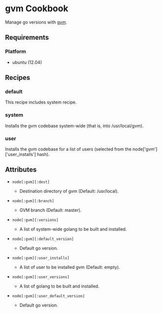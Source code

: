# gvm Cookbook

Manage go versions with [gvm](https://github.com/moovweb/gvm).


## Requirements
### Platform

* ubuntu (12.04)

## Recipes
### default

This recipe includes system recipe.


### system

Installs the gvm codebase system-wide (that is, into /usr/local/gvm). 


### user

Installs the gvm codebase for a list of users (selected from the node['gvm']['user_installs'] hash).


## Attributes

* `node[:gvm][:dest]`
    - Destination directory of gvm (Default: /usr/local).

* `node[:gvm][:branch]`
    - GVM branch (Default: master).

* `node[:gvm][:versions]`
    - A list of system-wide golang to be built and installed.

* `node[:gvm][:default_version]`
    - Default go version.

* `node[:gvm][:user_installs]`
    - A list of user to be installed gvm (Default: empty).

* `node[:gvm][:user_versions]`
    - A list of golang to be built and installed.

* `node[:gvm][:user_default_version]`
    - Default go version.
